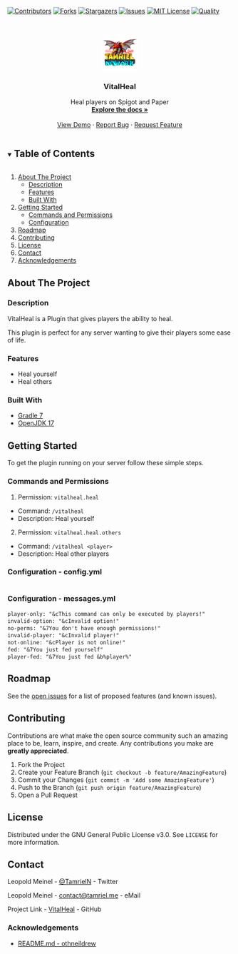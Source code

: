 <!-- PROJECT SHIELDS -->
[![Contributors][contributors-shield]][contributors-url]
[![Forks][forks-shield]][forks-url]
[![Stargazers][stars-shield]][stars-url]
[![Issues][issues-shield]][issues-url]
[![MIT License][license-shield]][license-url]
[![Quality][quality-shield]][quality-url]

<!-- PROJECT LOGO -->
<!--suppress ALL -->
<br />
<p align="center">
  <a href="https://github.com/TamrielNetwork/VitalHeal">
    <img src="images/logo.png" alt="Logo" width="80" height="80">
  </a>

<h3 align="center">VitalHeal</h3>

  <p align="center">
    Heal players on Spigot and Paper
    <br />
    <a href="https://github.com/TamrielNetwork/VitalHeal"><strong>Explore the docs »</strong></a>
    <br />
    <br />
    <a href="https://github.com/TamrielNetwork/VitalHeal">View Demo</a>
    ·
    <a href="https://github.com/TamrielNetwork/VitalHeal/issues">Report Bug</a>
    ·
    <a href="https://github.com/TamrielNetwork/VitalHeal/issues">Request Feature</a>
  </p>

<!-- TABLE OF CONTENTS -->
<details open="open">
  <summary><h2 style="display: inline-block">Table of Contents</h2></summary>
  <ol>
    <li>
      <a href="#about-the-project">About The Project</a>
      <ul>
        <li><a href="#description">Description</a></li>
        <li><a href="#features">Features</a></li>
        <li><a href="#built-with">Built With</a></li>
      </ul>
    </li>
    <li>
      <a href="#getting-started">Getting Started</a>
      <ul>
        <li><a href="#commands-and-permissions">Commands and Permissions</a></li>
        <li><a href="#configuration">Configuration</a></li>
      </ul>
    </li>
    <li><a href="#roadmap">Roadmap</a></li>
    <li><a href="#contributing">Contributing</a></li>
    <li><a href="#license">License</a></li>
    <li><a href="#contact">Contact</a></li>
    <li><a href="#acknowledgements">Acknowledgements</a></li>
  </ol>
</details>

<!-- ABOUT THE PROJECT -->

## About The Project

### Description

VitalHeal is a  Plugin that gives players the ability to heal.

This plugin is perfect for any server wanting to give their players some ease of life.

### Features

* Heal yourself
* Heal others

### Built With

* [Gradle 7](https://docs.gradle.org/7.3.3/release-notes.html)
* [OpenJDK 17](https://openjdk.java.net/projects/jdk/17/)

<!-- GETTING STARTED -->

## Getting Started

To get the plugin running on your server follow these simple steps.

### Commands and Permissions

1. Permission: `vitalheal.heal`

* Command: `/vitalheal`
* Description: Heal yourself

2. Permission: `vitalheal.heal.others`

* Command: `/vitalheal <player>`
* Description: Heal other players

### Configuration - config.yml

```
```

### Configuration - messages.yml

```
player-only: "&cThis command can only be executed by players!"
invalid-option: "&cInvalid option!"
no-perms: "&7You don't have enough permissions!"
invalid-player: "&cInvalid player!"
not-online: "&cPlayer is not online!"
fed: "&7You just fed yourself"
player-fed: "&7You just fed &b%player%"
```

<!-- ROADMAP -->

## Roadmap

See the [open issues](https://github.com/TamrielNetwork/VitalHeal/issues) for a list of proposed features (and known
issues).

<!-- CONTRIBUTING -->

## Contributing

Contributions are what make the open source community such an amazing place to be, learn, inspire, and create. Any
contributions you make are **greatly appreciated**.

1. Fork the Project
2. Create your Feature Branch (`git checkout -b feature/AmazingFeature`)
3. Commit your Changes (`git commit -m 'Add some AmazingFeature'`)
4. Push to the Branch (`git push origin feature/AmazingFeature`)
5. Open a Pull Request

<!-- LICENSE -->

## License

Distributed under the GNU General Public License v3.0. See `LICENSE` for more information.

<!-- CONTACT -->

## Contact

Leopold Meinel - [@TamrielN](https://twitter.com/TamrielN) - Twitter

Leopold Meinel - [contact@tamriel.me](mailto:contact@tamriel.me) - eMail

Project Link - [VitalHeal](https://github.com/TamrielNetwork/VitalHeal) - GitHub

<!-- ACKNOWLEDGEMENTS -->

### Acknowledgements

* [README.md - othneildrew](https://github.com/othneildrew/Best-README-Template)

<!-- MARKDOWN LINKS & IMAGES -->

[contributors-shield]: https://img.shields.io/github/contributors-anon/TamrielNetwork/VitalHeal?style=for-the-badge

[contributors-url]: https://github.com/TamrielNetwork/VitalHeal/graphs/contributors

[forks-shield]: https://img.shields.io/github/forks/TamrielNetwork/VitalHeal?label=Forks&style=for-the-badge

[forks-url]: https://github.com/TamrielNetwork/VitalHeal/network/members

[stars-shield]: https://img.shields.io/github/stars/TamrielNetwork/VitalHeal?style=for-the-badge

[stars-url]: https://github.com/TamrielNetwork/VitalHeal/stargazers

[issues-shield]: https://img.shields.io/github/issues/TamrielNetwork/VitalHeal?style=for-the-badge

[issues-url]: https://github.com/TamrielNetwork/VitalHeal/issues

[license-shield]: https://img.shields.io/github/license/TamrielNetwork/VitalHeal?style=for-the-badge

[license-url]: https://github.com/TamrielNetwork/VitalHeal/blob/main/LICENSE

[quality-shield]: https://img.shields.io/codefactor/grade/github/TamrielNetwork/VitalHeal?style=for-the-badge

[quality-url]: https://www.codefactor.io/repository/github/TamrielNetwork/VitalHeal

